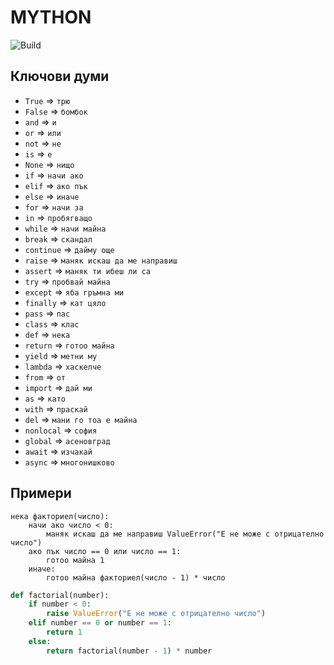 # MYTHON

![Build](https://github.com/allexks/mython/workflows/Python%20package/badge.svg)

## Ключови думи
* `True` => `трю`
* `False` => `бомбок`
* `and` => `и`
* `or` => `или`
* `not` => `не`
* `is` => `е`
* `None` => `нищо`
* `if` => `начи ако`
* `elif` => `ако пък`
* `else` => `иначе`
* `for` => `начи за`
* `in` => `пробягващо`
* `while` => `начи майна`
* `break` => `скандал`
* `continue` => `дайму още`
* `raise` => `маняк искаш да ме направиш`
* `assert` => `маняк ти ибеш ли са`
* `try` => `пробвай майна`
* `except` => `яба гръмна ми`
* `finally` => `кат цяло`
* `pass` => `пас`
* `class` => `клас`
* `def` => `нека`
* `return` => `готоо майна`
* `yield` => `метни му`
* `lambda` => `хаскелче`
* `from` => `от`
* `import` => `дай ми`
* `as` => `като`
* `with` => `праскай`
* `del` => `мани го тоа е майна`
* `nonlocal` => `софия`
* `global` => `асеновград`
* `await` => `изчакай`
* `async` => `многонишково`

##  Примери
``` mython
нека факториел(число):
    начи ако число < 0:
        маняк искаш да ме направиш ValueError("Е не може с отрицателно число")
    ако пък число == 0 или число == 1:
        готоо майна 1
    иначе:
        готоо майна факториел(число - 1) * число
```

``` python
def factorial(number):
    if number < 0:
        raise ValueError("Е не може с отрицателно число")
    elif number == 0 or number == 1:
        return 1
    else:
        return factorial(number - 1) * number
```
